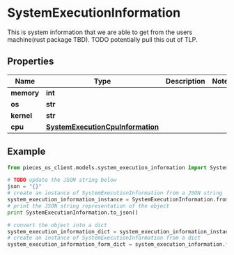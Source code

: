 # SystemExecutionInformation

This is system information that we are able to get from the users machine(rust package TBD). TODO potentially pull this out of TLP.

## Properties

Name | Type | Description | Notes
------------ | ------------- | ------------- | -------------
**memory** | **int** |  | 
**os** | **str** |  | 
**kernel** | **str** |  | 
**cpu** | [**SystemExecutionCpuInformation**](SystemExecutionCpuInformation) |  | 

## Example

```python
from pieces_os_client.models.system_execution_information import SystemExecutionInformation

# TODO update the JSON string below
json = "{}"
# create an instance of SystemExecutionInformation from a JSON string
system_execution_information_instance = SystemExecutionInformation.from_json(json)
# print the JSON string representation of the object
print SystemExecutionInformation.to_json()

# convert the object into a dict
system_execution_information_dict = system_execution_information_instance.to_dict()
# create an instance of SystemExecutionInformation from a dict
system_execution_information_form_dict = system_execution_information.from_dict(system_execution_information_dict)
```



